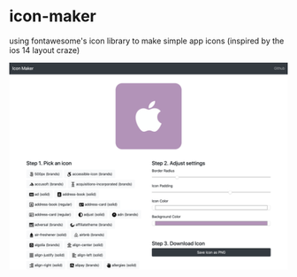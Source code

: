 # icon-maker

using fontawesome's icon library to make simple app icons (inspired by the ios 14 layout craze)

![preview](example/layout.png)
